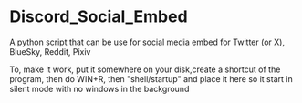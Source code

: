 # Discord_Social_Embed
A python script that can be use for social media embed for Twitter (or X), BlueSky, Reddit, Pixiv

To, make it work, put it somewhere on your disk,create a shortcut of the program, then do WIN+R, then "shell/startup" and place it here
so it start in silent mode with no windows in the background
